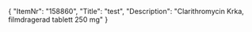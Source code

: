 {
  "ItemNr": "158860",
  "Title": "test",
  "Description": "Clarithromycin Krka, filmdragerad tablett 250 mg"
}